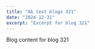 ```yaml
---
title: "Ak test blogs 321"
date: "2024-12-31"
excerpt: "Excerpt for blog 321"
---
```


Blog content for blog 321